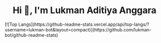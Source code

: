 <h1 align="center">Hi 👋, I'm Lukman Aditiya Anggara</h1>
[![Top Langs](https://github-readme-stats.vercel.app/api/top-langs/?username=lukman-bot&layout=compact)](https://github.com/lukman-bot/github-readme-stats)